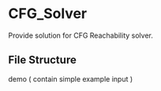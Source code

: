 # CFG_Solver
Provide solution for CFG Reachability solver.

## File Structure
demo ( contain simple example input )


